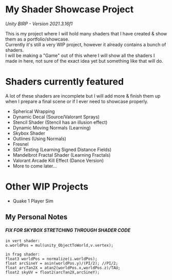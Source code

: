 # My Shader Showcase Project
*Unity BIRP - Version 2021.3.16f1*  

This is my project where I will hold many shaders that I have created & show them as a portfolio/showcase.  
Currently it's still a very WIP project, however it already contains a bunch of shaders.  
I will be making a "Game" out of this where I will show all the shaders I made in here, not sure of the exact idea yet but something like that will do.

# Shaders currently featured
A lot of these shaders are incomplete but I will add more & finish them up when I prepare a final scene or if I ever need to showcase properly.
- Spherical Wrapping
- Dynamic Decal (Source/Valorant Sprays)
- Stencil Shader (Stencil has an illusion effect)
- Dynamic Moving Normals (Learning)
- Skybox Shader
- Outlines (Using Normals)
- Fresnel
- SDF Testing (Learning Signed Distance Fields)
- Mandelbrot Fractal Shader (Learning Fractals)
- Valorant Arcade Kill Effect (Dance Version)
- More to come later...

# Other WIP Projects
- Quake 1 Player Sim

## My Personal Notes
#### ***FIX FOR SKYBOX STRETCHING THROUGH SHADER CODE***
```
in vert shader:
o.worldPos = mul(unity_ObjectToWorld,v.vertex);

in frag shader:
float3 worldPos = normalize(i.worldPos);
float arcSineY = asin(worldPos.y)/(PI/2); //PI/2;
float arcTan2X = atan2(worldPos.x,worldPos.z)/TAU;
float2 skyUV = float2(arcTan2X,arcSineY);
```



